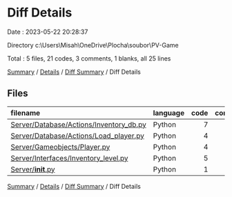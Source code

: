 # Diff Details

Date : 2023-05-22 20:28:37

Directory c:\\Users\\Misah\\OneDrive\\Plocha\\soubor\\PV-Game

Total : 5 files,  21 codes, 3 comments, 1 blanks, all 25 lines

[Summary](results.md) / [Details](details.md) / [Diff Summary](diff.md) / Diff Details

## Files
| filename | language | code | comment | blank | total |
| :--- | :--- | ---: | ---: | ---: | ---: |
| [Server/Database/Actions/Inventory_db.py](/Server/Database/Actions/Inventory_db.py) | Python | 7 | 3 | 1 | 11 |
| [Server/Database/Actions/Load_player.py](/Server/Database/Actions/Load_player.py) | Python | 4 | 0 | 0 | 4 |
| [Server/Gameobjects/Player.py](/Server/Gameobjects/Player.py) | Python | 4 | 0 | 0 | 4 |
| [Server/Interfaces/Inventory_level.py](/Server/Interfaces/Inventory_level.py) | Python | 5 | 0 | 0 | 5 |
| [Server/__init__.py](/Server/__init__.py) | Python | 1 | 0 | 0 | 1 |

[Summary](results.md) / [Details](details.md) / [Diff Summary](diff.md) / Diff Details